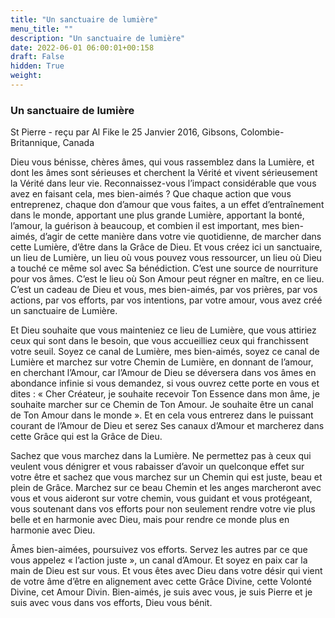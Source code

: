 ```yaml
---
title: "Un sanctuaire de lumière"
menu_title: ""
description: "Un sanctuaire de lumière"
date: 2022-06-01 06:00:01+00:158
draft: False
hidden: True
weight:
---
```

### Un sanctuaire de lumière

St Pierre - reçu par Al Fike le 25 Janvier 2016, Gibsons, Colombie-Britannique, Canada

Dieu vous bénisse, chères âmes, qui vous rassemblez dans la Lumière, et dont les âmes sont sérieuses et cherchent la Vérité et vivent sérieusement la Vérité dans leur vie. Reconnaissez-vous l’impact considérable que vous avez en faisant cela, mes bien-aimés ? Que chaque action que vous entreprenez, chaque don d’amour que vous faites, a un effet d’entraînement dans le monde, apportant une plus grande Lumière, apportant la bonté, l’amour, la guérison à beaucoup, et combien il est important, mes bien-aimés, d’agir de cette manière dans votre vie quotidienne, de marcher dans cette Lumière, d’être dans la Grâce de Dieu. Et vous créez ici un sanctuaire, un lieu de Lumière, un lieu où vous pouvez vous ressourcer, un lieu où Dieu a touché ce même sol avec Sa bénédiction. C’est une source de nourriture pour vos âmes. C’est le lieu où Son Amour peut régner en maître, en ce lieu. C’est un cadeau de Dieu et vous, mes bien-aimés, par vos prières, par vos actions, par vos efforts, par vos intentions, par votre amour, vous avez créé un sanctuaire de Lumière.

Et Dieu souhaite que vous mainteniez ce lieu de Lumière, que vous attiriez ceux qui sont dans le besoin, que vous accueilliez ceux qui franchissent votre seuil. Soyez ce canal de Lumière, mes bien-aimés, soyez ce canal de Lumière et marchez sur votre Chemin de Lumière, en donnant de l’amour, en cherchant l’Amour, car l’Amour de Dieu se déversera dans vos âmes en abondance infinie si vous demandez, si vous ouvrez cette porte en vous et dites : « Cher Créateur, je souhaite recevoir Ton Essence dans mon âme, je souhaite marcher sur ce Chemin de Ton Amour. Je souhaite être un canal de Ton Amour dans le monde ». Et en cela vous entrerez dans le puissant courant de l’Amour de Dieu et serez Ses canaux d’Amour et marcherez dans cette Grâce qui est la Grâce de Dieu.

Sachez que vous marchez dans la Lumière. Ne permettez pas à ceux qui veulent vous dénigrer et vous rabaisser d’avoir un quelconque effet sur votre être et sachez que vous marchez sur un Chemin qui est juste, beau et plein de Grâce. Marchez sur ce beau Chemin et les anges marcheront avec vous et vous aideront sur votre chemin, vous guidant et vous protégeant, vous soutenant dans vos efforts pour non seulement rendre votre vie plus belle et en harmonie avec Dieu, mais pour rendre ce monde plus en harmonie avec Dieu.

Âmes bien-aimées, poursuivez vos efforts. Servez les autres par ce que vous appelez « l’action juste », un canal d’Amour. Et soyez en paix car la main de Dieu est sur vous. Et vous êtes avec Dieu dans votre désir qui vient de votre âme d’être en alignement avec cette Grâce Divine, cette Volonté Divine, cet Amour Divin. Bien-aimés, je suis avec vous, je suis Pierre et je suis avec vous dans vos efforts, Dieu vous bénit.



